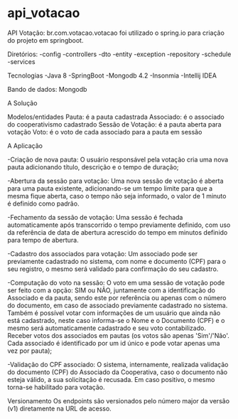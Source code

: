 # api_votacao
API Votação: br.com.votacao.votacao
foi utilizado o spring.io para criação do projeto em springboot.

Diretórios:
-config
-controllers
-dto
-entity
-exception
-repository
-schedule
-services

Tecnologias
-Java 8
-SpringBoot
-Mongodb 4.2
-Insonmia
-Intellij IDEA

Bando de dados: Mongodb

A Solução

Modelos/entidades
Pauta: é a pauta cadastrada
Associado: é o associado do cooperativismo cadastrado
Sessão de Votação: é a pauta aberta para votação
Voto: é o voto de cada associado para a pauta em sessão

A Aplicação

-Criação de nova pauta: O usuário responsável pela votação cria uma nova pauta adicionando título, descrição e o tempo de duração;

-Abertura da sessão para votação: Uma nova sessão de votação é aberta para uma pauta existente, adicionando-se um tempo limite para que a mesma fique aberta, 
caso o tempo não seja informado, o valor de 1 minuto é definido como padrão.

-Fechamento da sessão de votação: Uma sessão é fechada automaticamente após transcorrido o tempo previamente definido, com uso da referência de data de abertura 
acrescido do tempo em minutos definido para tempo de abertura.

-Cadastro dos associados para votação: Um associado pode ser previamente cadastrado no sistema, com nome e documento (CPF) para o seu registro, o mesmo será
validado para confirmação do seu cadastro.

-Computação do voto na sessão: O voto em uma sessão de votação pode ser feito com a opção: SIM ou NÃO, juntamente com a identificação do Associado e da pauta, 
sendo este por referência ou apenas com o número do documento, em caso de associado previamente cadastrado no sistema. Também é possível votar com 
informações de um usuário que ainda não está cadastrado, neste caso informa-se o Nome e o Documento (CPF) e o mesmo será automaticamente cadastrado 
e seu voto contabilizado.
Receber votos dos associados em pautas (os votos são apenas 'Sim'/'Não'. Cada associado é identificado por um id único e pode votar apenas uma vez por pauta);

-Validação do CPF associado: O sistema, internamente, realizada validação do documento (CPF) do Associado da Cooperativa, caso o documento 
não esteja válido, a sua solicitação é recusada. Em caso positivo, o mesmo torna-se habilitado para votação.

Versionamento
Os endpoints são versionados pelo número major da versão (v1) diretamente na URL de acesso.

